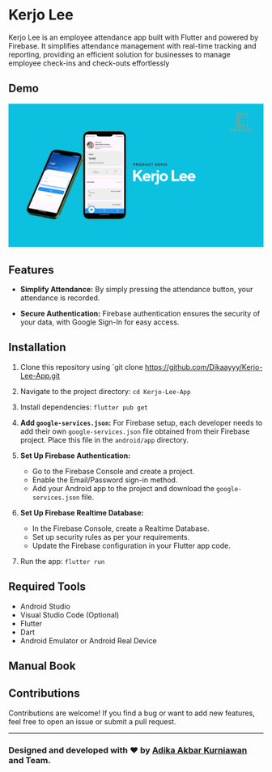# Kerjo Lee

Kerjo Lee is an employee attendance app built with Flutter and powered by Firebase. It simplifies attendance management with real-time tracking and reporting, providing an efficient solution for businesses to manage employee check-ins and check-outs effortlessly

## Demo

<img src="banner.png">

## Features

- **Simplify Attendance:** By simply pressing the attendance button, your attendance is recorded.

- **Secure Authentication:** Firebase authentication ensures the security of your data, with Google Sign-In for easy access.

## Installation

1. Clone this repository using `git clone https://github.com/Dikaayyy/Kerjo-Lee-App.git
2. Navigate to the project directory: `cd Kerjo-Lee-App`
3. Install dependencies: `flutter pub get`
4. **Add `google-services.json`:** For Firebase setup, each developer needs to add their own `google-services.json` file obtained from their Firebase project. Place this file in the `android/app` directory.

6. **Set Up Firebase Authentication:**
   - Go to the Firebase Console and create a project.
   - Enable the Email/Password sign-in method.
   - Add your Android app to the project and download the `google-services.json` file.

7. **Set Up Firebase Realtime Database:**
   - In the Firebase Console, create a Realtime Database.
   - Set up security rules as per your requirements.
   - Update the Firebase configuration in your Flutter app code.

8. Run the app: `flutter run`

## Required Tools

- Android Studio
- Visual Studio Code (Optional)
- Flutter
- Dart
- Android Emulator or Android Real Device

## Manual Book
<a href ="Manual Book Kerjo Lee.pdf" alt=""></a>

## Contributions

Contributions are welcome! If you find a bug or want to add new features, feel free to open an issue or submit a pull request.

-----

### Designed and developed with ❤️ by [Adika Akbar Kurniawan](https://www.linkedin.com/in/adika-akbar-kurniawan/) and Team.
